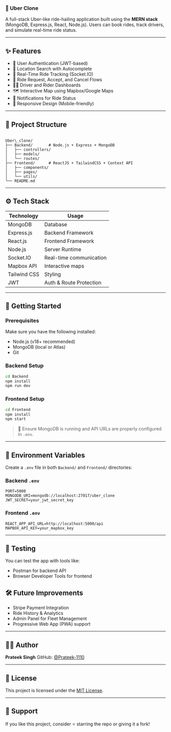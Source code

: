 
### 🚖 Uber Clone

A full-stack Uber-like ride-hailing application built using the **MERN stack** (MongoDB, Express.js, React, Node.js). Users can book rides, track drivers, and simulate real-time ride status.

---

## ✨ Features

- 🔐 User Authentication (JWT-based)
- 📍 Location Search with Autocomplete
- 🧭 Real-Time Ride Tracking (Socket.IO)
- 🧾 Ride Request, Accept, and Cancel Flows
- 🧑‍✈️ Driver and Rider Dashboards
- 🗺️ Interactive Map using Mapbox/Google Maps
- 💬 Notifications for Ride Status
- 📱 Responsive Design (Mobile-friendly)

---

## 📁 Project Structure

```

Uber\_clone/
├── Backend/       # Node.js + Express + MongoDB
│   ├── controllers/
│   ├── models/
│   └── routes/
├── Frontend/      # ReactJS + TailwindCSS + Context API
│   ├── components/
│   ├── pages/
│   └── utils/
└── README.md

````

---

## ⚙️ Tech Stack

| Technology     | Usage                     |
|----------------|---------------------------|
| MongoDB        | Database                  |
| Express.js     | Backend Framework         |
| React.js       | Frontend Framework        |
| Node.js        | Server Runtime            |
| Socket.IO      | Real-time communication   |
| Mapbox API     | Interactive maps          |
| Tailwind CSS   | Styling                   |
| JWT            | Auth & Route Protection   |

---

## 🚀 Getting Started

### Prerequisites
Make sure you have the following installed:

- Node.js (v18+ recommended)
- MongoDB (local or Atlas)
- Git

### Backend Setup

```bash
cd Backend
npm install
npm run dev
````

### Frontend Setup

```bash
cd Frontend
npm install
npm start
```

> 🧠 Ensure MongoDB is running and API URLs are properly configured in `.env`.

---

## 🔐 Environment Variables

Create a `.env` file in both `Backend/` and `Frontend/` directories:

### Backend `.env`

```env
PORT=5000
MONGODB_URI=mongodb://localhost:27017/uber_clone
JWT_SECRET=your_jwt_secret_key
```

### Frontend `.env`

```env
REACT_APP_API_URL=http://localhost:5000/api
MAPBOX_API_KEY=your_mapbox_key
```

---

## 🧪 Testing

You can test the app with tools like:

* Postman for backend API
* Browser Developer Tools for frontend


## 🛠️ Future Improvements

* Stripe Payment Integration
* Ride History & Analytics
* Admin Panel for Fleet Management
* Progressive Web App (PWA) support

---

## 🧑‍💻 Author

**Prateek Singh**
GitHub: [@Prateek-1110](https://github.com/Prateek-1110)

---

## 📄 License

This project is licensed under the [MIT License](LICENSE).

---

## 🌟 Support

If you like this project, consider ⭐ starring the repo or giving it a fork!

```


